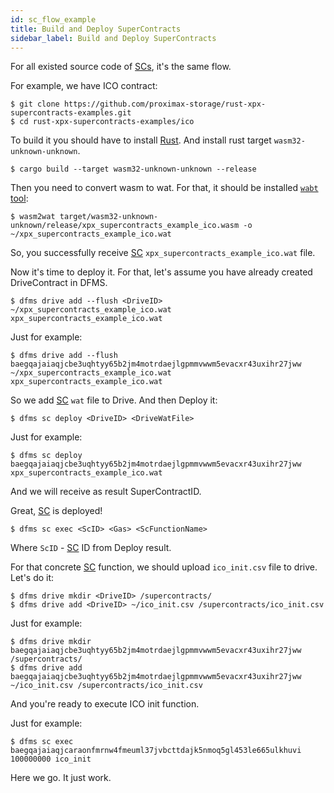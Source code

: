 ```yaml
---
id: sc_flow_example
title: Build and Deploy SuperContracts
sidebar_label: Build and Deploy SuperContracts
---
```


For all existed source code of [SCs](../../../built_in_features/supercontract/overview.md), it's the same flow.

For example, we have ICO contract:

```shell
$ git clone https://github.com/proximax-storage/rust-xpx-supercontracts-examples.git
$ cd rust-xpx-supercontracts-examples/ico
```

To build it you should have to install [Rust](https://www.rust-lang.org/learn/get-started). And install rust target `wasm32-unknown-unknown`.

```shell
$ cargo build --target wasm32-unknown-unknown --release
```
Then you need to convert wasm to wat. For that, it should be installed [`wabt` tool](https://github.com/WebAssembly/wabt):

```shell
$ wasm2wat target/wasm32-unknown-unknown/release/xpx_supercontracts_example_ico.wasm -o ~/xpx_supercontracts_example_ico.wat
```

So, you successfully receive [SC](../../../built_in_features/supercontract/overview.md) `xpx_supercontracts_example_ico.wat` file.

Now it's time to deploy it. For that, let's assume you have already created DriveContract in DFMS.

```shell
$ dfms drive add --flush <DriveID> ~/xpx_supercontracts_example_ico.wat xpx_supercontracts_example_ico.wat
```

Just for example:

```shell
$ dfms drive add --flush baegqajaiaqjcbe3uqhtyy65b2jm4motrdaejlgpmmvwwm5evacxr43uxihr27jww ~/xpx_supercontracts_example_ico.wat xpx_supercontracts_example_ico.wat
```

So we add [SC](../../../built_in_features/supercontract/overview.md) `wat` file to Drive.
And then Deploy it:

```shell
$ dfms sc deploy <DriveID> <DriveWatFile>
```

Just for example:

```shell
$ dfms sc deploy baegqajaiaqjcbe3uqhtyy65b2jm4motrdaejlgpmmvwwm5evacxr43uxihr27jww xpx_supercontracts_example_ico.wat
```

And we will receive as result SuperContractID.

Great, [SC](../../../built_in_features/supercontract/overview.md) is deployed!

```shell
$ dfms sc exec <ScID> <Gas> <ScFunctionName>
```

Where `ScID` - [SC](../../../built_in_features/supercontract/overview.md) ID from Deploy result.

For that concrete [SC](../../../built_in_features/supercontract/overview.md) function, we should upload `ico_init.csv` file to drive. Let's do it:

```shell
$ dfms drive mkdir <DriveID> /supercontracts/
$ dfms drive add <DriveID> ~/ico_init.csv /supercontracts/ico_init.csv
```

Just for example:

```shell
$ dfms drive mkdir baegqajaiaqjcbe3uqhtyy65b2jm4motrdaejlgpmmvwwm5evacxr43uxihr27jww /supercontracts/
$ dfms drive add baegqajaiaqjcbe3uqhtyy65b2jm4motrdaejlgpmmvwwm5evacxr43uxihr27jww ~/ico_init.csv /supercontracts/ico_init.csv
```

And you're ready to execute ICO init function.

Just for example:

```shell
$ dfms sc exec baegqajaiaqjcaraonfmrnw4fmeuml37jvbcttdajk5nmoq5gl453le665ulkhuvi 100000000 ico_init
```

Here we go. It just work.

